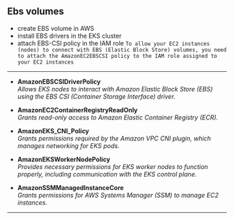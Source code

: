 ## Ebs volumes
- create EBS volume in AWS
- install EBS drivers in the EKS cluster
- attach EBS-CSI policy in the IAM role `To allow your EC2 instances (nodes) to connect with EBS (Elastic Block Store) volumes, you need to attach the AmazonEC2EBSCSI policy to the IAM role assigned to your EC2 instances`
---
- **AmazonEBSCSIDriverPolicy**  
  *Allows EKS nodes to interact with Amazon Elastic Block Store (EBS) using the EBS CSI (Container Storage Interface) driver.*

- **AmazonEC2ContainerRegistryReadOnly**  
  *Grants read-only access to Amazon Elastic Container Registry (ECR).*

- **AmazonEKS_CNI_Policy**  
  *Grants permissions required by the Amazon VPC CNI plugin, which manages networking for EKS pods.*

- **AmazonEKSWorkerNodePolicy**  
  *Provides necessary permissions for EKS worker nodes to function properly, including communication with the EKS control plane.*

- **AmazonSSMManagedInstanceCore**  
  *Grants permissions for AWS Systems Manager (SSM) to manage EC2 instances.*
---
